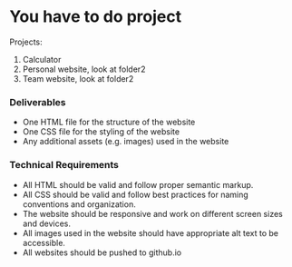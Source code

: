 # You have to do project

Projects:
1. Calculator
2. Personal website, look at folder2
3. Team website, look at folder2


### Deliverables
* One HTML file for the structure of the website
* One CSS file for the styling of the website
* Any additional assets (e.g. images) used in the website

### Technical Requirements
* All HTML should be valid and follow proper semantic markup.
* All CSS should be valid and follow best practices for naming conventions and organization.
* The website should be responsive and work on different screen sizes and devices.
* All images used in the website should have appropriate alt text to be accessible.
* All websites should be pushed to github.io

